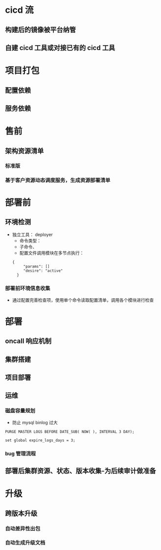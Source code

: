 
# cicd 流

## 构建后的镜像被平台纳管

## 自建 cicd 工具或对接已有的  cicd 工具

# 项目打包

## 配置依赖

## 服务依赖

# 售前

## 架构资源清单

### 标准版

### 基于客户资源动态调度服务，生成资源部署清单

# 部署前

## 环境检测

- 独立工具： deployer
  - 命令类型：
   -  子命令、
   -  配置文件调用模块在多节点执行：	
   ```
   {
		"params": []
		"desire": "active"
	 }
  ```
      

### 部署前环境信息收集
- 通过配置完善检查项，使用单个命令读取配置清单，调用各个模块进行检查

# 部署

## oncall 响应机制

## 集群搭建

## 项目部署

## 运维

### 磁盘容量规划

- 防止 mysql binlog 过大

```
PURGE MASTER LOGS BEFORE DATE_SUB( NOW( ), INTERVAL 3 DAY);

set global expire_logs_days = 3;
```


### bug 管理流程

## 部署后集群资源、状态、版本收集-为后续审计做准备

# 升级

## 跨版本升级

### 自动差异性出包

### 自动生成升级文档
